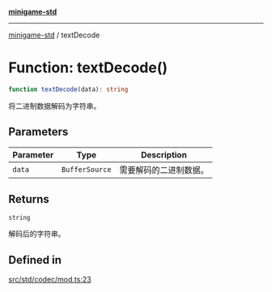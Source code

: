 [**minigame-std**](../README.md)

***

[minigame-std](../README.md) / textDecode

# Function: textDecode()

```ts
function textDecode(data): string
```

将二进制数据解码为字符串。

## Parameters

| Parameter | Type | Description |
| ------ | ------ | ------ |
| `data` | `BufferSource` | 需要解码的二进制数据。 |

## Returns

`string`

解码后的字符串。

## Defined in

[src/std/codec/mod.ts:23](https://github.com/JiangJie/minigame-std/blob/ddafbfd7359780ec38a81aeff021a80d33e07eb0/src/std/codec/mod.ts#L23)
